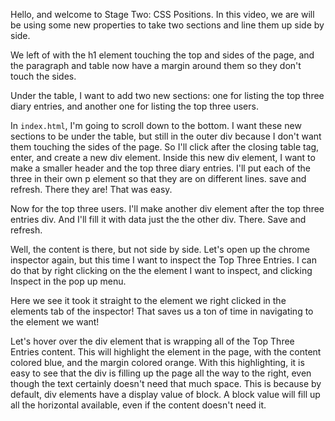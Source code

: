 Hello, and welcome to Stage Two: CSS Positions. In this video, we are will be using some new properties to take two sections and line them up side by side. 

We left of with the h1 element touching the top and sides of the page, and the paragraph and table now have a margin around them so they don't touch the sides.

Under the table, I want to add two new sections: one for listing the top three diary entries, and another one for listing the top three users. 

In `index.html`, I'm going to scroll down to the bottom. I want these new sections to be under the table, but still in the outer div because I don't want them touching the sides of the page. So I'll click after the closing table tag, enter, and create a new div element. Inside this new div element, I want to make a smaller header and the top three diary entries. I'll put each of the three in their own p element so that they are on different lines. save and refresh. There they are! That was easy.

Now for the top three users. I'll make another div element after the top three entries div. And I'll fill it with data just the the other div. There. Save and refresh.

Well, the content is there, but not side by side. Let's open up the chrome inspector again, but this time I want to inspect the Top Three Entries. I can do that by right clicking on the the element I want to inspect, and clicking Inspect in the pop up menu. 

Here we see it took it straight to the element we right clicked in the elements tab of the inspector! That saves us a ton of time in navigating to the element we want!

Let's hover over the div element that is wrapping all of the Top Three Entries content. This will highlight the element in the page, with the content colored blue, and the margin colored orange. With this highlighting, it is easy to see that the div is filling up the page all the way to the right, even though the text certainly doesn't need that much space. This is because by default, div elements have a display value of block. A block value will fill up all the horizontal available, even if the content doesn't need it.